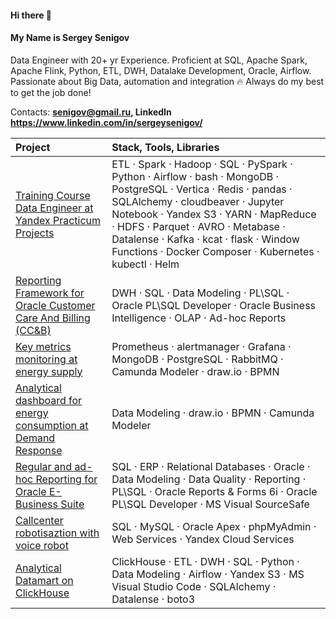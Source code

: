 #### Hi there 👋
#### My Name is Sergey Senigov  
Data Engineer with 20+ yr Experience. Proficient at SQL, Apache Spark, Apache Flink, Python, ETL, DWH, Datalake Development, Oracle, Airflow.
Passionate about Big Data, automation and integration 🔥 Always do my best to get the job done!  
<!-- Data Engineering and Integration are my passion 🔥 Always do my best to get the job done!  -->
<!-- Stack: SQL, ETL, Spark, Hadoop, Python, Oracle, PostgreSQL, MongoDB, ClickHouse, Vertica, Airflow, Docker, Web services, Cloud services, Data Modeling  -->

Contacts: **<senigov@gmail.ru>, LinkedIn <https://www.linkedin.com/in/sergeysenigov/>**

<!-- **Projects, Stack & Tools** -->
| Project                         | Stack, Tools, Libraries |
| :-------------------- | :--------------------- |
| [Training Course Data Engineer at Yandex Practicum Projects](https://github.com/SergeySenigov/data-engineer-practicum-portfolio)           | ETL · Spark · Hadoop · SQL · PySpark · Python · Airflow · bash · MongoDB · PostgreSQL · Vertica · Redis · pandas · SQLAlchemy · cloudbeaver · Jupyter Notebook · Yandex S3 · YARN · MapReduce · HDFS · Parquet · AVRO · Metabase · Datalense · Kafka · kcat · flask · Window Functions · Docker Composer · Kubernetes · kubectl · Helm 
| [Reporting Framework for Oracle Customer Care And Billing (CC&B)](https://github.com/SergeySenigov/Oracle-CCB-Flexible-Reports-Engine)          | DWH · SQL · Data Modeling · PL\SQL · Oracle PL\SQL Developer · Oracle Business Intelligence · OLAP · Ad-hoc Reports 
| [Key metrics monitoring at energy supply](https://github.com/SergeySenigov/Energy-Consumption-Data-Validity-Checks)    | Prometheus · alertmanager · Grafana · MongoDB · PostgreSQL · RabbitMQ · Camunda Modeler · draw.io · BPMN 
| [Analytical dashboard for energy consumption at Demand Response](https://github.com/SergeySenigov/Energy-Consumption-Analytic-Dashboard)    | Data Modeling · draw.io · BPMN · Camunda Modeler
| [Regular and ad-hoc Reporting for Oracle E-Business Suite](https://github.com/SergeySenigov/OEBS-Custom-Reports-Framework)    | SQL · ERP · Relational Databases · Oracle · Data Modeling · Data Quality · Reporting · PL\SQL · Oracle Reports & Forms 6i · Oracle PL\SQL Developer · MS Visual SourceSafe
| [Callcenter robotisaztion with voice robot](https://github.com/SergeySenigov/Call-Center-Automation)        | SQL · MySQL · Oracle Apex · phpMyAdmin · Web Services · Yandex Cloud Services
| [Analytical Datamart on ClickHouse](https://github.com/SergeySenigov/ClickHouse-Datamarts)          | ClickHouse · ETL · DWH · SQL · Python · Data Modeling · Airflow · Yandex S3 · MS Visual Studio Code · SQLAlchemy · Datalense · boto3
